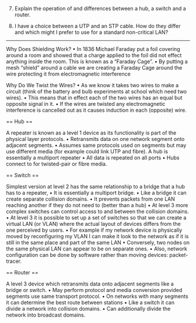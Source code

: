 
7. Explain the operation of and differences between a hub, a switch and a router. 

8. I have a choice between a UTP and an STP cable. 
How do they differ and which might I prefer to use for a standard non-critical LAN?

________________________________________________________________________

Why Does Shielding Work?
• In 1836 Michael Faraday put a foil covering around a room and showed that a charge applied to the foil did not effect anything inside the room. This is known as a “Faraday Cage”.
• By putting a mesh “shield” around a cable we are creating a Faraday Cage around the wire protecting it from electromagnetic interference

Why Do We Twist the Wires?
• As we know it takes two wires to make a circuit (think of the battery and bulb experiments at school which need two wires).
• This means that in effect each of the two wires has an equal but opposite signal in it.
• If the wires are twisted any electromagnetic interference is cancelled out as it causes induction in each (opposite) wire.

== Hub ==

A repeater is known as a level 1 device as its functionality is part of the physical layer protocols.
• Retransmits data on one network segment onto adjacent segments.
• Assumes same protocols used on segments but may use different media (for example could link UTP and fibre).
A hub is essentially a multiport repeater
• All data is repeated on all ports
• Hubs connect to for twisted-pair or fibre media.

== Switch ==

Simplest version at level 2 has the same relationship to a bridge that a hub has to a repeater, 
• It is essentially a multiport bridge.
• Like a bridge it can create separate collision domains.
• It prevents packets from one LAN reaching another if they do not need to (better than a hub)
• At level 3 more complex switches can control access to and between the collision domains.
• At level 3 it is possible to set up a set of switches so that we can create a virtual LAN (or VLAN) where the actual layout of devices differs from the one perceived by users.
• For example if my network device is physically moved by reconfiguring my VLAN I can make it look to the network as if it is still in the same place and part of the same LAN
• Conversely, two nodes on the same physical LAN can appear to be on separate ones.
• Also, network configuration can be done by software rather than moving devices: packet-tracer.

== Router ==

A level 3 device which retransmits data onto adjacent segments like a bridge or switch.
• May perform protocol and media conversion provided segments use same transport protocol.
• On networks with many segments it can determine the best route between stations
• Like a switch it can divide a network into collision domains.
• Can additionally divide the network into broadcast domains.